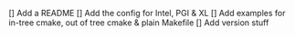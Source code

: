 [] Add a README
[] Add the config for Intel, PGI & XL
[] Add examples for in-tree cmake, out of tree cmake & plain Makefile
[] Add version stuff
